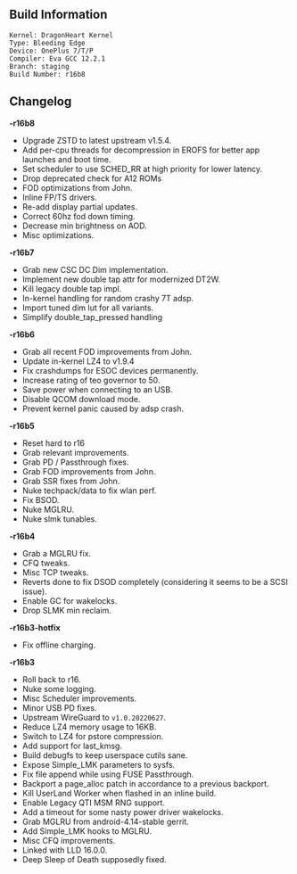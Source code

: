 ## Build Information
```
Kernel: DragonHeart Kernel
Type: Bleeding Edge
Device: OnePlus 7/T/P
Compiler: Eva GCC 12.2.1
Branch: staging
Build Number: r16b8
```
## Changelog
**-r16b8**
* Upgrade ZSTD to latest upstream v1.5.4.
* Add per-cpu threads for decompression in EROFS for better app launches and boot time.
* Set scheduler to use SCHED_RR at high priority for lower latency.
* Drop deprecated check for A12 ROMs
* FOD optimizations from John.
* Inline FP/TS drivers.
* Re-add display partial updates.
* Correct 60hz fod down timing.
* Decrease min brightness on AOD.
* Misc optimizations.

**-r16b7**
* Grab new CSC DC Dim implementation.
* Implement new double tap attr for modernized DT2W.
* Kill legacy double tap impl.
* In-kernel handling for random crashy 7T adsp.
* Import tuned dim lut for all variants.
* Simplify double_tap_pressed handling

**-r16b6**

* Grab all recent FOD improvements from John.
* Update in-kernel LZ4 to v1.9.4
* Fix crashdumps for ESOC devices permanently.
* Increase rating of teo governor to 50.
* Save power when connecting to an USB.
* Disable QCOM download mode.
* Prevent kernel panic caused by adsp crash.

**-r16b5**

* Reset hard to r16
* Grab relevant improvements.
* Grab PD / Passthrough fixes.
* Grab FOD improvements from John.
* Grab SSR fixes from John.
* Nuke techpack/data to fix wlan perf.
* Fix BSOD.
* Nuke MGLRU.
* Nuke slmk tunables.

**-r16b4**

* Grab a MGLRU fix.
* CFQ tweaks.
* Misc TCP tweaks.
* Reverts done to fix DSOD completely (considering it seems to be a SCSI issue).
* Enable GC for wakelocks.
* Drop SLMK min reclaim.

**-r16b3-hotfix**

* Fix offline charging.

**-r16b3**

* Roll back to r16.
* Nuke some logging.
* Misc Scheduler improvements.
* Minor USB PD fixes.
* Upstream WireGuard to `v1.0.20220627`.
* Reduce LZ4 memory usage to 16KB.
* Switch to LZ4 for pstore compression.
* Add support for last_kmsg.
* Build debugfs to keep userspace cutils sane.
* Expose Simple_LMK parameters to sysfs.
* Fix file append while using FUSE Passthrough.
* Backport a page_alloc patch in accordance to a previous backport.
* Kill UserLand Worker when flashed in an inline build.
* Enable Legacy QTI MSM RNG support.
* Add a timeout for some nasty power driver wakelocks.
* Grab MGLRU from android-4.14-stable gerrit.
* Add Simple_LMK hooks to MGLRU.
* Misc CFQ improvements.
* Linked with LLD 16.0.0.
* Deep Sleep of Death supposedly fixed.
